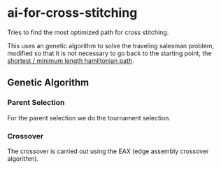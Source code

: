 # ai-for-cross-stitching

Tries to find the most optimized path for cross stitching.

This uses an genetic algorithm to solve the traveling salesman problem, modified so that it is not necessary to go back to the starting point, the [shortest / minimum length hamiltonian path](https://stackoverflow.com/a/7158721).

## Genetic Algorithm

### Parent Selection

For the parent selection we do the tournament selection.

### Crossover

The crossover is carried out using the EAX (edge assembly crossover algorithm).

